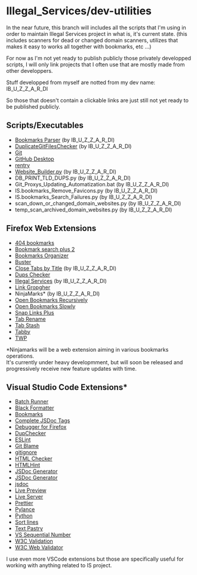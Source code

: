 # Illegal_Services/dev-utilities

In the near future, this branch will includes all the scripts that I'm using in order to maintain Illegal Services project in what is, it's current state. (this includes scanners for dead or changed domain scanners, utilizes that makes it easy to works all together with bookmarks, etc ...)

For now as I'm not yet ready to publish publicly those privately developped scripts, I will only link projects that I often use that are mostly made from other developpers.

Stuff developped from myself are notted from my dev name: IB_U_Z_Z_A_R_Dl

So those that doesn't contain a clickable links are just still not yet ready to be published publicly.

## Scripts/Executables

- [Bookmarks Parser](https://github.com/Illegal-Services/bookmarks_parser) (by IB_U_Z_Z_A_R_Dl)
- [DuplicateGitFilesChecker](https://github.com/Illegal-Services/DuplicateGitFilesChecker) (by IB_U_Z_Z_A_R_Dl)
- [Git](https://git-scm.com/)
- [GitHub Desktop](https://desktop.github.com/)
- [rentry](https://github.com/radude/rentry)
- [Website_Builder.py](https://github.com/Illegal-Services/Illegal_Services/blob/website/Website_Builder.py) (by IB_U_Z_Z_A_R_Dl)
- DB_PRINT_TLD_DUPS.py (by IB_U_Z_Z_A_R_Dl)
- Git_Proxys_Updating_Automatization.bat (by IB_U_Z_Z_A_R_Dl)
- IS.bookmarks_Remove_Favicons.py (by IB_U_Z_Z_A_R_Dl)
- IS.bookmarks_Search_Failures.py (by IB_U_Z_Z_A_R_Dl)
- scan_down_or_changed_domain_websites.py (by IB_U_Z_Z_A_R_Dl)
- temp_scan_archived_domain_websites.py (by IB_U_Z_Z_A_R_Dl)

## Firefox Web Extensions

- [404 bookmarks](https://addons.mozilla.org/firefox/addon/404-bookmarks/)
- [Bookmark search plus 2](https://addons.mozilla.org/firefox/addon/bookmark-search-plus-2/)
- [Bookmarks Organizer](https://addons.mozilla.org/firefox/addon/bookmarks-organizer/)
- [Buster](https://addons.mozilla.org/firefox/addon/buster-captcha-solver/)
- [Close Tabs by Title](https://addons.mozilla.org/firefox/addon/close-tabs-by-title/) (by IB_U_Z_Z_A_R_Dl)
- [Dups Checker](https://addons.mozilla.org/firefox/addon/bookmark-dupes/)
- [Illegal Services](https://addons.mozilla.org/firefox/addon/illegal-services/) (by IB_U_Z_Z_A_R_Dl)
- [Link Gropgher](https://addons.mozilla.org/firefox/addon/link-gopher/)
- NinjaMarks\* (by IB_U_Z_Z_A_R_Dl)
- [Open Bookmarks Recursively](https://addons.mozilla.org/firefox/addon/open-bookmarks-recursively/)
- [Open Bookmarks Slowly](https://addons.mozilla.org/firefox/addon/open-bookmarks-slowly/)
- [Snap Links Plus](https://addons.mozilla.org/firefox/addon/snaplinksplus/)
- [Tab Rename](https://addons.mozilla.org/firefox/addon/tab-rename/)
- [Tab Stash](https://addons.mozilla.org/firefox/addon/tab-stash/)
- [Tabby](https://addons.mozilla.org/firefox/addon/tabby-window-tab-manager/)
- [TWP](https://addons.mozilla.org/firefox/addon/traduzir-paginas-web/)

\*Ninjamarks will be a web extension aiming in various bookmarks operations.
<br>
It's currently under heavy developmment, but will soon be released and progressively receive new feature updates with time.

## Visual Studio Code Extensions\*

- [Batch Runner](https://marketplace.visualstudio.com/items?itemName=NilsSoderman.batch-runner)
- [Black Formatter](https://marketplace.visualstudio.com/items?itemName=ms-python.black-formatter)
- [Bookmarks](https://marketplace.visualstudio.com/items?itemName=alefragnani.Bookmarks)
- [Complete JSDoc Tags](https://marketplace.visualstudio.com/items?itemName=HookyQR.JSDocTagComplete)
- [Debugger for Firefox](https://marketplace.visualstudio.com/items?itemName=firefox-devtools.vscode-firefox-debug)
- [DupChecker](https://marketplace.visualstudio.com/items?itemName=jianbingfang.dupchecker)
- [ESLint](https://marketplace.visualstudio.com/items?itemName=dbaeumer.vscode-eslint)
- [Git Blame](https://marketplace.visualstudio.com/items?itemName=waderyan.gitblame)
- [gitignore](https://marketplace.visualstudio.com/items?itemName=codezombiech.gitignore)
- [HTML Checker](https://marketplace.visualstudio.com/items?itemName=Narlotl.html-validator)
- [HTMLHint](https://marketplace.visualstudio.com/items?itemName=HTMLHint.vscode-htmlhint)
- [JSDoc Generator](https://marketplace.visualstudio.com/items?itemName=crystal-spider.jsdoc-generator)
- [JSDoc Generator](https://marketplace.visualstudio.com/items?itemName=kimlimjustin.jsdoc-generator)
- [jsdoc](https://marketplace.visualstudio.com/items?itemName=lllllllqw.jsdoc)
- [Live Preview](https://marketplace.visualstudio.com/items?itemName=ms-vscode.live-server)
- [Live Server](https://marketplace.visualstudio.com/items?itemName=ritwickdey.LiveServer)
- [Prettier](https://marketplace.visualstudio.com/items?itemName=esbenp.prettier-vscode)
- [Pylance](https://marketplace.visualstudio.com/items?itemName=ms-python.vscode-pylance)
- [Python](https://marketplace.visualstudio.com/items?itemName=ms-python.python)
- [Sort lines](https://marketplace.visualstudio.com/items?itemName=Tyriar.sort-lines)
- [Text Pastry](https://marketplace.visualstudio.com/items?itemName=jkjustjoshing.vscode-text-pastry)
- [VS Sequential Number](https://marketplace.visualstudio.com/items?itemName=neptunedesign.vs-sequential-number)
- [W3C Validation](https://marketplace.visualstudio.com/items?itemName=Umoxfo.vscode-w3cvalidation)
- [W3C Web Validator](https://marketplace.visualstudio.com/items?itemName=CelianRiboulet.webvalidator)

I use even more VSCode extensions but those are specifically useful for working with anything related to IS project.
